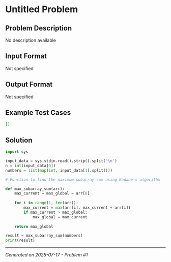 # Untitled Problem

## Problem Description
No description available

## Input Format
Not specified

## Output Format
Not specified

## Example Test Cases
```json
[]
```

## Solution
```python
import sys

input_data = sys.stdin.read().strip().split('\n')
n = int(input_data[0])
numbers = list(map(int, input_data[1].split()))

# Function to find the maximum subarray sum using Kadane's algorithm

def max_subarray_sum(arr):
    max_current = max_global = arr[0]
    
    for i in range(1, len(arr)):
        max_current = max(arr[i], max_current + arr[i])
        if max_current > max_global:
            max_global = max_current
    
    return max_global

result = max_subarray_sum(numbers)
print(result)
```

---
*Generated on 2025-07-17 - Problem #1*
